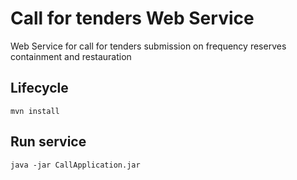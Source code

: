 # Call for tenders Web Service
Web Service for call for tenders submission on frequency reserves containment and restauration

## Lifecycle
``mvn install``


## Run service
``java -jar CallApplication.jar``